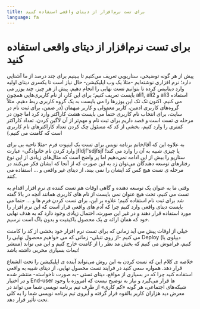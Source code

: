```yaml
---
title: برای تست نرم‌افزار از دیتای واقعی استفاده کنید
language: fa
---
```


# برای تست نرم‌افزار از دیتای واقعی استفاده کنید

پیش از هر گونه توضیحی، سناریویی تعریف می‌کنیم تا ببینیم برای چند درصد از ما آشنایی دارد؛ نرم افزاری نوشته‌ایم -مثلا یک وب اپلیکیشن- حال نیاز است تا یکسری دیتای اولیه وارد دیتابیس کرده تا بتوانیم تست نهایی را انجام دهیم. پیش از هر چیز، چند یوزر می بایست تعریف کنیم؛ برای این کار، از نام کاربری‌هایی همچون ali1, ali2 و ali3 استفاده می کنیم. اکنون تک تک این یوزرها را می بایست به یک گروه کاربری ربط دهیم. مثلاً گروه‌های کاربری ادمین، کاربر معمولی و کاربر میهمان (در ضمن، برای ثبت نام در سایت، برای انتخاب نام کاربری حتماً می بایست هشت کاراکتر وارد کرد اما چون در مرحله ی تست است و قصد داریم برای ثبت نام و مهم‌تر از آن لاگین کردن، تعداد کاراکتر کمتری را وارد کنیم، بخشی از کد که مسئول چک کردن تعداد کاراکترهای نام کاربری است که کامنت می کنیم.)

به علاوه این که آقا/خانم برنامه نویس برای تست یک اینپوت فرم -مثلا ناحیه یی برای وارد کردن نام خانوادگی- عبارت jfldjf'sdjfsjf یا چیزی شبیه به آن را وارد می کند! سناریو را بیش از این ادامه نمی‌دهیم اما پر واضح است که مثال‌های زیادی از این نوع رفتارهای توسعه دهندگان می‌توان زد به این صورت که از آنجا که ایشان فکر می‌کنند در مرحله ی تست هیچ‌ کس کد ایشان را نمی بیند، از دیتای غیر واقعی و … استفاده می کنند. 

وقتی ما به عنوان یک توسعه دهنده و گاهی اوقات هم تست کننده ی نرم افزار اقدام به تست می کنیم، تحت هیچ عنوان نمی بایست از نام های کاربری همانند آنچه در بالا گفته شد برای ثبت نام استفاده کنیم؛ علاوه بر این، برای تست کردن فرم ها و ... حتما می بایست دیتای واقعی وارد کنیم چرا که آدم های واقعی قرار است که این نرم افزار را مورد استفاده قرار دهند و در غیر این صورت، احتمال زیادی وجود دارد که به هدف نهایی خود که همان ارائه ی یک محصول باکیفیت و بدون باگ است نرسیم.

خیلی از اوقات پیش می آید زمانی که برای تست نرم افزار خود بخشی از کد را کامنت می کنیم -از روی تنبلی- زمانی که می خواهیم محصول نهایی را Deploy (دیپلوی یا منتشر) کنیم، فراموش می کنیم که بخش مد نظر را از کامنت خارج کنیم و این می تواند تبعات بسیاری مخربی داشته باشد!

خلاصه ی کلام این که تست کردن به این روش می‌تواند آینده ی اپلیکیشن را تحت الشعاع قرار دهد. همواره سعی کنید در فرایند تست محصول نهایی، از دیتای شبیه به واقعی استفاده کنید چرا که در بسیاری از مواقع، دیتای تستی -به صورت ناخواسته- منتشر شده و در اختیار End-user ها قرار می‌گیرد و نیاز به توضیح نیست که امروزه با وجود شبکه‌های اجتماعی، هر گونه «کم کاری» از طرف تیم برنامه نویسی شما می تواند در معرض دید هزاران کاربر بالقوه قرار گرفته و آبروی تیم برنامه نویسی شما را به کلی تحت تأثیر قرار دهد.
